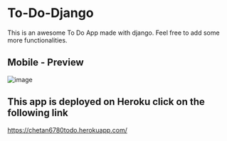 # To-Do-Django

This is an awesome To Do App made with django.
Feel free to add some more functionalities.

## Mobile - Preview
![image](https://user-images.githubusercontent.com/62825092/123761839-d3f09c80-d8df-11eb-97fc-c04f0c8d1bf5.png)

## This app is deployed on Heroku click on the following link
https://chetan6780todo.herokuapp.com/

